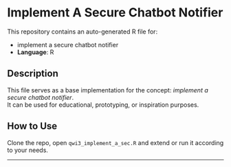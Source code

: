 # Implement A Secure Chatbot Notifier

This repository contains an auto-generated R file for:

- implement a secure chatbot notifier
- **Language**: R

## Description

This file serves as a base implementation for the concept: *implement a secure chatbot notifier*.  
It can be used for educational, prototyping, or inspiration purposes.

## How to Use

Clone the repo, open `qwi3_implement_a_sec.R` and extend or run it according to your needs.

---


